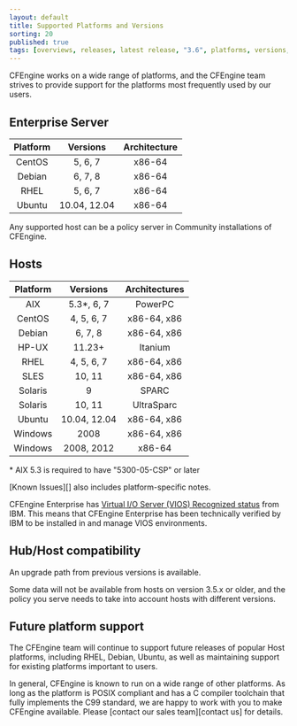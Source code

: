 ```yaml
---
layout: default
title: Supported Platforms and Versions
sorting: 20
published: true
tags: [overviews, releases, latest release, "3.6", platforms, versions, support]
---
```


CFEngine works on a wide range of platforms, and the CFEngine team strives to
provide support for the platforms most frequently used by our users.


## Enterprise Server ##

| Platform         | Versions      | Architecture      |
| :--------------: | :-----------: | :---------------: |
| CentOS           | 5, 6, 7       | x86-64            |
| Debian           | 6, 7, 8       | x86-64            |
| RHEL             | 5, 6, 7       | x86-64            |
| Ubuntu           | 10.04, 12.04  | x86-64            |

Any supported host can be a policy server in Community installations of CFEngine.

## Hosts ##

| Platform| Versions     | Architectures |
| :-----: | :----------: | :-----------: |
| AIX     | 5.3*, 6, 7   | PowerPC       |
| CentOS  | 4, 5, 6, 7   | x86-64, x86   |
| Debian  | 6, 7, 8      | x86-64, x86   |
| HP-UX   | 11.23+       | Itanium       |
| RHEL    | 4, 5, 6, 7   | x86-64, x86   |
| SLES    | 10, 11       | x86-64, x86   |
| Solaris | 9            | SPARC         |
| Solaris | 10, 11       | UltraSparc    |
| Ubuntu  | 10.04, 12.04 | x86-64, x86   |
| Windows | 2008         | x86-64, x86   |
| Windows | 2008, 2012   | x86-64        |

\* AIX 5.3 is required to have "5300-05-CSP" or later

[Known Issues][] also includes platform-specific notes.


CFEngine Enterprise has [Virtual I/O Server (VIOS) Recognized status](http://www.ibm.com/partnerworld/gsd/solutiondetails.do?solution=48493) from IBM.
This means that CFEngine Enterprise has been technically verified by IBM
to be installed in and manage VIOS environments.

## Hub/Host compatibility ##

An upgrade path from previous versions is available.

Some data will not be available from hosts on version 3.5.x or older, and the policy you serve
needs to take into account hosts with different versions.

## Future platform support ##

The CFEngine team will continue to support future releases of popular Host platforms, including RHEL, Debian, Ubuntu, as well as maintaining support for existing platforms important to users.

In general, CFEngine is known to run on a wide range of other platforms. As long as the
platform is POSIX compliant and has a C compiler toolchain that fully implements
the C99 standard, we are happy to work with you to make CFEngine available.
Please [contact our sales team][contact us] for details.

